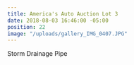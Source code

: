 ```yaml
---
title: America's Auto Auction Lot 3
date: 2018-08-03 16:46:00 -05:00
position: 22
image: "/uploads/gallery_IMG_0407.JPG"
---
```


Storm Drainage Pipe